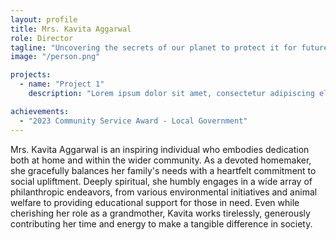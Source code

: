 ```yaml
---
layout: profile
title: Mrs. Kavita Aggarwal
role: Director
tagline: "Uncovering the secrets of our planet to protect it for future generations."
image: "/person.png"

projects:
  - name: "Project 1"
    description: "Lorem ipsum dolor sit amet, consectetur adipiscing elit. Sed do eiusmod tempor incididunt ut labore et dolore magna aliqua."

achievements:
  - "2023 Community Service Award - Local Government"
---
```


Mrs. Kavita Aggarwal is an inspiring individual who embodies dedication both at home and within the wider community. As a devoted homemaker, she gracefully balances her family's needs with a heartfelt commitment to social upliftment. Deeply spiritual, she humbly engages in a wide array of philanthropic endeavors, from various environmental initiatives and animal welfare to providing educational support for those in need. Even while cherishing her role as a grandmother, Kavita works tirelessly, generously contributing her time and energy to make a tangible difference in society.
